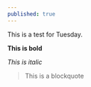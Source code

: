```yaml
---
published: true
---
```

This is a test for Tuesday.

**This is bold**

_This is italic_

> This is a blockquote
